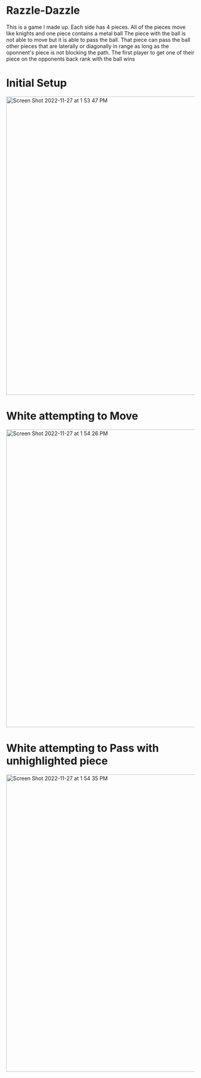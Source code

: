 # Razzle-Dazzle

This is a game I made up. Each side has 4 pieces. All of the pieces move like knights and one piece contains a metal ball
The piece with the ball is not able to move but it is able to pass the ball. That piece can pass the ball other pieces that are
laterally or diagonally in range as long as the oponnent's piece is not blocking the path. The first player to get one of their piece on the opponents
back rank with the ball wins

# Initial Setup

<img width="797" alt="Screen Shot 2022-11-27 at 1 53 47 PM" src="https://user-images.githubusercontent.com/89622436/204154385-bdd33197-7cb2-4f9d-8066-54a65440547d.png">

# White attempting to Move

<img width="795" alt="Screen Shot 2022-11-27 at 1 54 26 PM" src="https://user-images.githubusercontent.com/89622436/204154496-3ba66a06-13f8-4ef6-9565-ec5276c0cdfa.png">

# White attempting to Pass with unhighlighted piece 

<img width="794" alt="Screen Shot 2022-11-27 at 1 54 35 PM" src="https://user-images.githubusercontent.com/89622436/204154573-d65b41ab-609f-4607-a939-fab6fae9c153.png">
